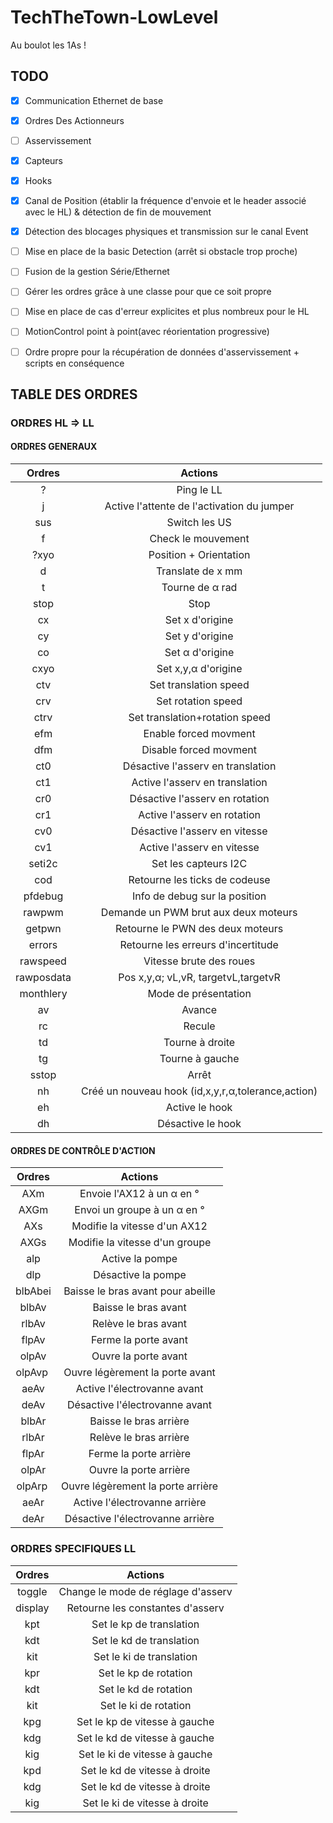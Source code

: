 # TechTheTown-LowLevel
Au boulot les 1As !

## TODO

- [x] Communication Ethernet de base
- [x] Ordres Des Actionneurs
- [ ] Asservissement
- [x] Capteurs
- [x] Hooks
- [x] Canal de Position (établir la fréquence d'envoie et le header associé avec le HL) & détection de fin de mouvement
- [x] Détection des blocages physiques et transmission sur le canal Event
- [ ] Mise en place de la basic Detection (arrêt si obstacle trop proche)
- [ ] Fusion de la gestion Série/Ethernet
- [ ] Gérer les ordres grâce à une classe pour que ce soit propre
- [ ] Mise en place de cas d'erreur explicites et plus nombreux pour le HL
- [ ] MotionControl point à point(avec réorientation progressive)
- [ ] Ordre propre pour la récupération de données d'asservissement + scripts en conséquence


## TABLE DES ORDRES
### ORDRES HL ⇒ LL
#### ORDRES GENERAUX

|   Ordres  |                       Actions                      |
|:---------:|:--------------------------------------------------:|
|     ?     |                     Ping le LL                     |
|     j     |       Active l'attente de l'activation du jumper   |
|    sus    |                    Switch les US                   |
|     f     |                 Check le mouvement                 |
|    ?xyo   |               Position + Orientation               |
|     d     |                  Translate de x mm                 |
|     t     |                   Tourne de α rad                  |
|    stop   |                        Stop                        |
|     cx    |                   Set x d'origine                  |
|     cy    |                   Set y d'origine                  |
|     co    |                   Set α d'origine                  |
|    cxyo   |                 Set x,y,α d'origine                |
|    ctv    |                Set translation speed               |
|    crv    |                 Set rotation speed                 |
|    ctrv   |           Set translation+rotation speed           |
|    efm    |                Enable forced movment               |
|    dfm    |               Disable forced movment               |
|    ct0    |          Désactive l'asserv en translation         |
|    ct1    |           Active l'asserv en translation           |
|    cr0    |           Désactive l'asserv en rotation           |
|    cr1    |             Active l'asserv en rotation            |
|    cv0    |            Désactive l'asserv en vitesse           |
|    cv1    |             Active l'asserv en vitesse             |
|   seti2c  |                Set les capteurs I2C                |
|    cod    |            Retourne les ticks de codeuse           |
|  pfdebug  |            Info de debug sur la position           |
|   rawpwm  |        Demande un PWM brut aux deux moteurs        |
|   getpwn  |          Retourne le PWN des deux moteurs          |
|   errors  |         Retourne les erreurs d'incertitude         |
|  rawspeed |               Vitesse brute des roues              |
| rawposdata|         Pos x,y,α; vL,vR, targetvL,targetvR        |
| monthlery |                Mode de présentation                |
|     av    |                       Avance                       |
|     rc    |                       Recule                       |
|     td    |                   Tourne à droite                  |
|     tg    |                   Tourne à gauche                  |
|   sstop   |                        Arrêt                       |
|     nh    | Créé un nouveau hook (id,x,y,r,α,tolerance,action) |
|     eh    |                   Active le hook                   |
|     dh    |                  Désactive le hook                 |


#### ORDRES DE CONTRÔLE D'ACTION

|   Ordres  |                       Actions                      |
|:---------:|:--------------------------------------------------:|
|    AXm    |              Envoie l'AX12 à un α en °             |
|    AXGm   |             Envoi un groupe à un α en °            |
|    AXs    |            Modifie la vitesse d'un AX12            |
|    AXGs   |           Modifie la vitesse d'un groupe           |
|    alp    |                  Active la pompe                   |
|    dlp    |                 Désactive la pompe                 |
|  blbAbei  |         Baisse le bras avant pour abeille          |
|   blbAv   |                Baisse le bras avant                |
|   rlbAv   |                Relève le bras avant                |
|   flpAv   |                Ferme la porte avant                |
|   olpAv   |                Ouvre la porte avant                |
|  olpAvp   |          Ouvre légèrement la porte avant           |
|    aeAv   |            Active l'électrovanne avant             |
|    deAv   |           Désactive l'électrovanne avant           |
|   blbAr   |               Baisse le bras arrière               |
|   rlbAr   |               Relève le bras arrière               |
|   flpAr   |               Ferme la porte arrière               |
|   olpAr   |               Ouvre la porte arrière               |
|  olpArp   |          Ouvre légèrement la porte arrière         |
|    aeAr   |           Active l'électrovanne arrière            |
|    deAr   |          Désactive l'électrovanne arrière          |


### ORDRES SPECIFIQUES LL

|   Ordres  |                       Actions                      |
|:---------:|:--------------------------------------------------:|
|   toggle  |         Change le mode de réglage d'asserv         |
|  display  |          Retourne les constantes d'asserv          |
|    kpt    |              Set le kp de translation              |
|    kdt    |              Set le kd de translation              |
|    kit    |              Set le ki de translation              |
|    kpr    |                Set le kp de rotation               |
|    kdt    |                Set le kd de rotation               |
|    kit    |                Set le ki de rotation               |
|    kpg    |            Set le kp de vitesse à gauche           |
|    kdg    |            Set le kd de vitesse à gauche           |
|    kig    |            Set le ki de vitesse à gauche           |
|    kpd    |            Set le kd de vitesse à droite           |
|    kdg    |            Set le kd de vitesse à droite           |
|    kig    |            Set le ki de vitesse à droite           |
